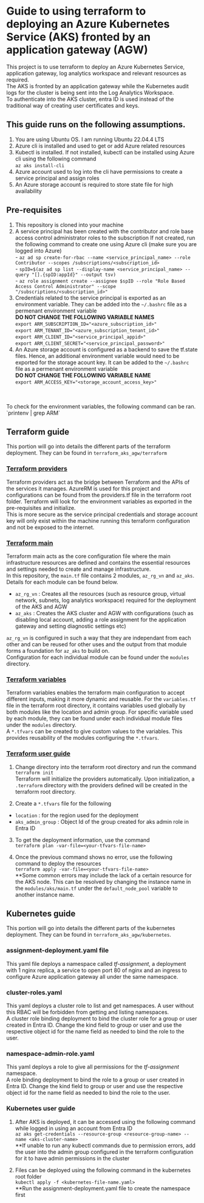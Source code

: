 # Guide to using terraform to deploying an Azure Kubernetes Service (AKS) fronted by an application gateway (AGW)
This project is to use terraform to deploy an Azure Kubernetes Service, application gateway, log analytics workspace and relevant resources as required. 
<br/> The AKS is fronted by an application gateway while the Kubernetes audit logs for the cluster is being sent into the Log Analytics Workspace.
<br/> To authenticate into the AKS cluster, entra ID is used instead of the traditional way of creating user certificates and keys.

## This guide runs on the following assumptions.
1. You are using Ubuntu OS. I am running Ubuntu 22.04.4 LTS
2. Azure cli is installed and used to get or add Azure related resources
3. Kubectl is installed. If not installed, kubectl can be installed using Azure cli using the following command
<br/>`az aks install-cli` 
4. Azure account used to log into the cli have permissions to create a service principal and assign roles
5. An Azure storage account is required to store state file for high availability

## Pre-requisites 
  1. This repository is cloned into your machine
  2. A service principal has been created with the contributor and role base access control administrator roles to the subscription
     If not created, run the following command to create one using Azure cli (make sure you are logged into Azure) 
     <br/>- `az ad sp create-for-rbac --name <service_principal_name> --role Contributor --scopes /subscriptions/<subscription_id>`
     <br/>- `spID=$(az ad sp list --display-name <service_principal_name> --query "[].{spID:appId}" --output tsv)`
     <br/>- `az role assignment create --assignee $spID --role "Role Based Access Control Administrator" --scope "/subscriptions/<subscription_id>"`
  3. Credentials related to the service principal is exported as an environment variable. They can be added into the `~/.bashrc` file as a permenant environment variable 
      <br/>**DO NOT CHANGE THE FOLLOWING VARIABLE NAMES**
      <br/>`export ARM_SUBSCRIPTION_ID="<azure_subscription_id>"`
      <br/>`export ARM_TENANT_ID="<azure_subscription_tenant_id>"`
      <br/>`export ARM_CLIENT_ID="<service_principal_appid>"`
      <br/>`export ARM_CLIENT_SECRET="<service_principal_password>"`
  4. An Azure storage account is configured as a backend to save the tf.state files. Hence, an additional environment variable would need to be exported for the storage acount key. It can be added to the `~/.bashrc` file as a permenant environment variable
      <br/>**DO NOT CHANGE THE FOLLOWING VARIABLE NAME**
      <br/>`export ARM_ACCESS_KEY="<storage_account_access_key>" `
<br/>
<br/>
To check for the environment variables, the following command can be ran.
<br/> `printenv | grep ARM` 

## Terraform guide
This portion will go into details the different parts of the terraform deployment. They can be found in `terraform_aks_agw/terraform`
<br/>

### <u>Terraform providers</u>
Terraform providers act as the bridge between Terraform and the APIs of the services it manages.
AzureRM is used for this project and configurations can be found from the providers.tf file in the terraform root folder. Terraform will look for the environment variables as exported in the pre-requisites and initialize. 
<br/>This is more secure as the service principal credentials and storage account key will only exist within the machine running this terraform configuration and not be exposed to the internet. 

### <u>Terraform main</u> 
Terraform main acts as the core configuration file where the main infrastructure resources are defined and contains the essential resources and settings needed to create and manage infrastructure.
<br/> In this repository, the `main.tf` file contains 2 modules, `az_rg_vn` and `az_aks`. Details for each module can be found below.
- `az_rg_vn` : Creates all the resources (such as resource group, virtual network, subnets, log analytics workspace) required for the deployment of the AKS and AGW
- `az_aks` : Creates the AKS cluster and AGW with configurations (such as disabling local account, adding a role assignment for the application gateway and setting diagnostic settings etc)

`az_rg_vn` is configured in such a way that they are independant from each other and can be reused for other uses and the output from that module forms a foundation for `az_aks` to build on.
<br/> Configuration for each individual module can be found under the `modules` directory. 
<br/> 

### <u>Terraform variables</u> 

Terraform variables enables the terraform main configuration to accept different inputs, making it more dynamic and reusable. For the `variables.tf` file in the terraform root directory, it contains variables used globally by both modules like the location and admin group. For specific variable used by each module, they can be found under each individual module files under the `modules` directory. 
<br/>A `*.tfvars` can be created to give custom values to the variables. This provides reusability of the modules configuring the `*.tfvars`.

### <u>Terraform user guide</u>

1. Change directory into the terraform root directory and run the command
<br/>`terraform init`
<br/>Terraform will initialize the providers automatically. Upon initialization, a `.terraform` directory with the providers defined will be created in the terraform root directory.

2. Create a `*.tfvars` file for the following
- `location` : for the region used for the deployment
- `aks_admin_group` : Object Id of the group created for aks admin role in Entra ID

3. To get the deployment information, use the command
<br/> `terraform plan -var-file=<your-tfvars-file-name>`

4. Once the previous command shows no error, use the following command to deploy the resources
<br/>`terraform apply -var-file=<your-tfvars-file-name>`
<br/> **Some common errors may include the lack of a certain resource for the AKS node. This can be resolved by changing the instance name in the `modules/aks/main.tf` under the `default_node_pool` variable to another instance name.

## Kubernetes guide

This portion will go into details the different parts of the kubernetes deployment. They can be found in `terraform_aks_agw/kubernetes`.

### assignment-deployment.yaml file
This yaml file deploys a namespace called *tf-assignment*, a deployment with 1 nginx replica, a service to open port 80 of nginx and an ingress to configure Azure application gateway all under the same namespace.

### cluster-roles.yaml
This yaml deploys a cluster role to list and get namespaces. A user without this RBAC will be forbidden from getting and listing namespaces. 
<br/>A cluster role binding deployment to bind the cluster role for a group or user created in Entra ID. Change the kind field to group or user and use the respective object id for the name field as needed to bind the role to the user.

### namespace-admin-role.yaml
This yaml deploys a role to give all permissions for the *tf-assignment* namespace.
<br/>A role binding deployment to bind the role to a group or user created in Entra ID. Change the kind field to group or user and use the respective object id for the name field as needed to bind the role to the user.

### Kubernetes user guide
1. After AKS is deployed, it can be accessed using the following command while logged in using an account from Entra ID
<br/>`az aks get-credentials --resource-group <resource-group-name> --name <aks-cluster-name>`
<br/>**If unable to run any kubectl commands due to permission errors, add the user into the admin group configured in the terraform configuration for it to have admin permissions in the cluster

2. Files can be deployed using the following command in the kubernetes root folder
<br/>`kubectl apply -f <kubernetes-file-name.yaml>`
<br/>**Run the assignment-deployment.yaml file to create the namespace first